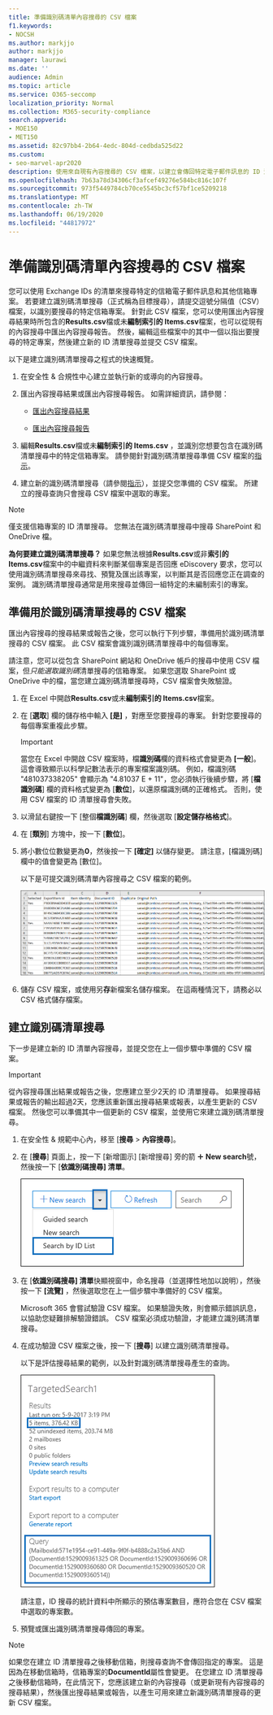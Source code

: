 ```yaml
---
title: 準備識別碼清單內容搜尋的 CSV 檔案
f1.keywords:
- NOCSH
ms.author: markjjo
author: markjjo
manager: laurawi
ms.date: ''
audience: Admin
ms.topic: article
ms.service: O365-seccomp
localization_priority: Normal
ms.collection: M365-security-compliance
search.appverid:
- MOE150
- MET150
ms.assetid: 82c97bb4-2b64-4edc-804d-cedbda525d22
ms.custom:
- seo-marvel-apr2020
description: 使用來自現有內容搜尋的 CSV 檔案，以建立會傳回特定電子郵件訊息的 ID 清單搜尋。
ms.openlocfilehash: 7b63a78d34306cf3afcef49276e584bc816c107f
ms.sourcegitcommit: 973f5449784cb70ce5545bc3cf57bf1ce5209218
ms.translationtype: MT
ms.contentlocale: zh-TW
ms.lasthandoff: 06/19/2020
ms.locfileid: "44817972"
---
```

# <a name="prepare-a-csv-file-for-an-id-list-content-search"></a>準備識別碼清單內容搜尋的 CSV 檔案

您可以使用 Exchange IDs 的清單來搜尋特定的信箱電子郵件訊息和其他信箱專案。 若要建立識別碼清單搜尋（正式稱為目標搜尋），請提交逗號分隔值（CSV）檔案，以識別要搜尋的特定信箱專案。 針對此 CSV 檔案，您可以使用匯出內容搜尋結果時所包含的**Results.csv**檔或未**編制索引的 Items.csv**檔案，也可以從現有的內容搜尋中匯出內容搜尋報告。 然後，編輯這些檔案中的其中一個以指出要搜尋的特定專案，然後建立新的 ID 清單搜尋並提交 CSV 檔案。

以下是建立識別碼清單搜尋之程式的快速概覽。

1. 在安全性 & 合規性中心建立並執行新的或導向的內容搜尋。

2. 匯出內容搜尋結果或匯出內容搜尋報告。 如需詳細資訊，請參閱：

    - [匯出內容搜尋結果](export-search-results.md)

    - [匯出內容搜尋報告](export-a-content-search-report.md)

3. 編輯**Results.csv**檔或未**編制索引的 Items.csv** ，並識別您想要包含在識別碼清單搜尋中的特定信箱專案。 請參閱針對識別碼清單搜尋準備 CSV 檔案的[指示](#prepare-the-csv-file-for-an-id-list-search)。

4. 建立新的識別碼清單搜尋（請參閱[指示](#create-an-id-list-search)），並提交您準備的 CSV 檔案。 所建立的搜尋查詢只會搜尋 CSV 檔案中選取的專案。

> [!NOTE]
> 僅支援信箱專案的 ID 清單搜尋。 您無法在識別碼清單搜尋中搜尋 SharePoint 和 OneDrive 檔。

 **為何要建立識別碼清單搜尋？** 如果您無法根據**Results.csv**或非**索引的 Items.csv**檔案中的中繼資料來判斷某個專案是否回應 eDiscovery 要求，您可以使用識別碼清單搜尋來尋找、預覽及匯出該專案，以判斷其是否回應您正在調查的案例。 識別碼清單搜尋通常是用來搜尋並傳回一組特定的未編制索引的專案。

## <a name="prepare-the-csv-file-for-an-id-list-search"></a>準備用於識別碼清單搜尋的 CSV 檔案

匯出內容搜尋的搜尋結果或報告之後，您可以執行下列步驟，準備用於識別碼清單搜尋的 CSV 檔案。 此 CSV 檔案會識別識別碼清單搜尋中的每個專案。

請注意，您可以從包含 SharePoint 網站和 OneDrive 帳戶的搜尋中使用 CSV 檔案，但*只能選取識別碼*清單搜尋的信箱專案。 如果您選取 SharePoint 或 OneDrive 中的檔，當您建立識別碼清單搜尋時，CSV 檔案會失敗驗證。

1. 在 Excel 中開啟**Results.csv**或未**編制索引的 Items.csv**檔案。

2. 在 [**選取**] 欄的儲存格中輸入 **[是]** ，對應至您要搜尋的專案。 針對您要搜尋的每個專案重複此步驟。

    > [!IMPORTANT]
    > 當您在 Excel 中開啟 CSV 檔案時，檔**識別碼**欄的資料格式會變更為 **[一般**]。 這會導致顯示以科學記數法表示的專案檔案識別碼。 例如，檔識別碼 "481037338205" 會顯示為 "4.81037 E + 11"，您必須執行後續步驟，將 [**檔識別碼**] 欄的資料格式變更為 [**數位**]，以還原檔識別碼的正確格式。 否則，使用 CSV 檔案的 ID 清單搜尋會失敗。

3. 以滑鼠右鍵按一下 [整個**檔識別碼**] 欄，然後選取 [**設定儲存格格式**]。

4. 在 [**類別**] 方塊中，按一下 [**數位**]。

5. 將小數位位數變更為**0**，然後按一下 **[確定]** 以儲存變更。 請注意，[檔識別碼] 欄中的值會變更為 [數位]。

    以下是可提交識別碼清單內容搜尋之 CSV 檔案的範例。

    ![目標內容搜尋的 CSV 檔案範例](../media/8371b8cb-1638-496e-9be1-fe1565757d67.png)

6. 儲存 CSV 檔案，或使用另**存**新檔案名儲存檔案。 在這兩種情況下，請務必以 CSV 格式儲存檔案。

## <a name="create-an-id-list-search"></a>建立識別碼清單搜尋

下一步是建立新的 ID 清單內容搜尋，並提交您在上一個步驟中準備的 CSV 檔案。

> [!IMPORTANT]
> 從內容搜尋匯出結果或報告之後，您應建立至少2天的 ID 清單搜尋。 如果搜尋結果或報告的輸出超過2天，您應該重新匯出搜尋結果或報表，以產生更新的 CSV 檔案。 然後您可以準備其中一個更新的 CSV 檔案，並使用它來建立識別碼清單搜尋。

1. 在安全性 & 規範中心內，移至 [**搜尋** \> **內容搜尋**]。

2. 在 [**搜尋**] 頁面上，按一下 [新增圖示] [新增搜尋] 旁的箭 ![ ](../media/8ee52980-254b-440b-99a2-18d068de62d3.gif) **New search**號，然後按一下 [**依識別碼搜尋] 清單**。

    ![從 [新增搜尋] 下拉式清單中，按一下 [依識別碼搜尋] 清單](../media/e65f9942-09b2-4127-865e-e64029a590df.png)

3. 在 [**依識別碼搜尋] 清單**快顯視窗中，命名搜尋（並選擇性地加以說明），然後按一下 **[流覽]** ，然後選取您在上一個步驟中準備好的 CSV 檔案。

    Microsoft 365 會嘗試驗證 CSV 檔案。 如果驗證失敗，則會顯示錯誤訊息，以協助您疑難排解驗證錯誤。 CSV 檔案必須成功驗證，才能建立識別碼清單搜尋。

4. 在成功驗證 CSV 檔案之後，按一下 [**搜尋**] 以建立識別碼清單搜尋。

    以下是評估搜尋結果的範例，以及針對識別碼清單搜尋產生的查詢。

    ![在詳細資料窗格中搜尋查詢的目標內容搜尋](../media/dbd9e570-c04b-4056-a8a7-37e9916ec683.png)

    請注意，ID 搜尋的統計資料中所顯示的預估專案數目，應符合您在 CSV 檔案中選取的專案數。

5. 預覽或匯出識別碼清單搜尋傳回的專案。

> [!NOTE]
> 如果您在建立 ID 清單搜尋之後移動信箱，則搜尋查詢不會傳回指定的專案。 這是因為在移動信箱時，信箱專案的**DocumentId**屬性會變更。 在您建立 ID 清單搜尋之後移動信箱時，在此情況下，您應該建立新的內容搜尋（或更新現有內容搜尋的搜尋結果），然後匯出搜尋結果或報告，以產生可用來建立新識別碼清單搜尋的更新 CSV 檔案。
